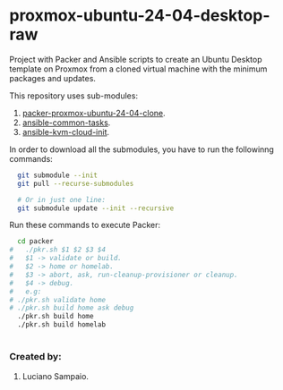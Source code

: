 # proxmox-ubuntu-24-04-desktop-raw
Project with Packer and Ansible scripts to create an Ubuntu Desktop template on Proxmox from a cloned virtual machine with the minimum packages and updates.

This repository uses sub-modules:<br/>
1. [packer-proxmox-ubuntu-24-04-clone](https://github.com/lsampaioweb/packer-proxmox-ubuntu-22-04-clone "packer-proxmox-ubuntu-24-04-clone").
1. [ansible-common-tasks](https://github.com/lsampaioweb/ansible-common-tasks "ansible-common-tasks").
1. [ansible-kvm-cloud-init](https://github.com/lsampaioweb/ansible-kvm-cloud-init "ansible-kvm-cloud-init").

In order to download all the submodules, you have to run the followinng commands:

```bash
  git submodule --init
  git pull --recurse-submodules

  # Or in just one line:
  git submodule update --init --recursive
```

Run these commands to execute Packer:

```bash
  cd packer
#   ./pkr.sh $1 $2 $3 $4
#   $1 -> validate or build.
#   $2 -> home or homelab.
#   $3 -> abort, ask, run-cleanup-provisioner or cleanup.
#   $4 -> debug.
#   e.g:
# ./pkr.sh validate home
# ./pkr.sh build home ask debug
  ./pkr.sh build home
  ./pkr.sh build homelab
```

#
### Created by:

1. Luciano Sampaio.
